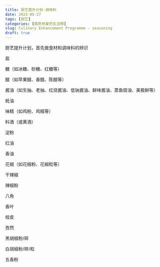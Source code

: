 ```yaml
---
title: 厨艺提升计划-调味料
date: 2023-05-27
tags: [厨艺]
categories: [我所热爱的生活啊]
slug: Culinary Enhancement Programme - seasoning 
draft: true
---
```


厨艺提升计划，首先做食材和调味料的辨识

<!---more-->

盐

糖（如冰糖、砂糖、红糖等）

醋（如苹果醋、香醋、陈醋等）

酱油（如生抽、老抽、红烧酱油、低钠酱油、鲜味酱油、蒸鱼豉油、美极鲜等）

蚝油

味精（如鸡粉、鸡精等）

料酒（或黄酒）

淀粉

红油

香油

花椒（如花椒粉、花椒粒等）

干辣椒

辣椒粉

八角

香叶

桂皮

孜然

黑胡椒粉/碎

白胡椒粉/碎/粒

五香粉
